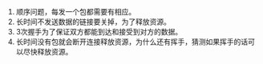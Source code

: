 1. 顺序问题，每发一个包都需要有相应。    
1. 长时间不发送数据的链接要关掉，为了释放资源。    
1. 3次握手为了保证双方都能到达和接受到对方的数据。    
1. 长时间没有包就会断开连接释放资源，为什么还有挥手，猜测如果挥手的话可以尽快释放资源。     

